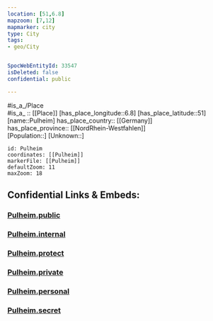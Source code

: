 ```yaml
---
location: [51,6.8] 
mapzoom: [7,12] 
mapmarker: city 
type: City
tags:
- geo/City


SpocWebEntityId: 33547
isDeleted: false
confidential: public

---
```

#is_a_/Place  
#is_a_ :: [[Place]] 
[has_place_longitude::6.8] 
[has_place_latitude::51] 
[name::Pulheim] 
has_place_country:: [[Germany]]  
has_place_province:: [[NordRhein-Westfahlen]]  
[Population::] 
[Unknown::] 


```leaflet
id: Pulheim
coordinates: [[Pulheim]] 
markerFile: [[Pulheim]] 
defaultZoom: 11 
maxZoom: 18
```


## Confidential Links & Embeds: 

### [Pulheim.public](/_public/\Earth\Continent\Europe\Europe~Central\Germany\Germany~West\Nordrhein-Westfalen\counties~NW\Rhein-Erft-Kreis\cities~Rhein-Erft-KreisPulheim.public.md) 

### [Pulheim.internal](/_internal/\Earth\Continent\Europe\Europe~Central\Germany\Germany~West\Nordrhein-Westfalen\counties~NW\Rhein-Erft-Kreis\cities~Rhein-Erft-KreisPulheim.internal.md) 

### [Pulheim.protect](/_protect/\Earth\Continent\Europe\Europe~Central\Germany\Germany~West\Nordrhein-Westfalen\counties~NW\Rhein-Erft-Kreis\cities~Rhein-Erft-KreisPulheim.protect.md) 

### [Pulheim.private](/_private/\Earth\Continent\Europe\Europe~Central\Germany\Germany~West\Nordrhein-Westfalen\counties~NW\Rhein-Erft-Kreis\cities~Rhein-Erft-KreisPulheim.private.md) 

### [Pulheim.personal](/_personal/\Earth\Continent\Europe\Europe~Central\Germany\Germany~West\Nordrhein-Westfalen\counties~NW\Rhein-Erft-Kreis\cities~Rhein-Erft-KreisPulheim.personal.md) 

### [Pulheim.secret](/_secret/\Earth\Continent\Europe\Europe~Central\Germany\Germany~West\Nordrhein-Westfalen\counties~NW\Rhein-Erft-Kreis\cities~Rhein-Erft-KreisPulheim.secret.md)

